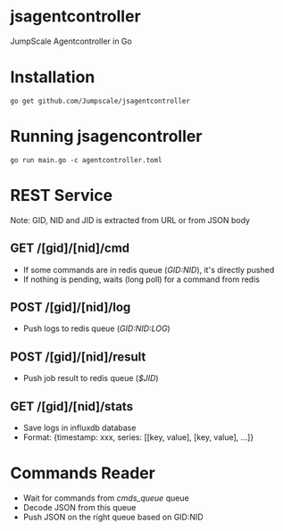 # jsagentcontroller
JumpScale Agentcontroller in Go

# Installation
```
go get github.com/Jumpscale/jsagentcontroller
```

# Running jsagencontroller
```
go run main.go -c agentcontroller.toml
```

# REST Service
Note: GID, NID and JID is extracted from URL or from JSON body

## GET /[gid]/[nid]/cmd
* If some commands are in redis queue (*$GID:$NID*), it's directly pushed
* If nothing is pending, waits (long poll) for a command from redis

## POST /[gid]/[nid]/log
* Push logs to redis queue (*$GID:$NID:LOG*)

## POST /[gid]/[nid]/result
* Push job result to redis queue (*$JID*)

## GET /[gid]/[nid]/stats
* Save logs in influxdb database
* Format: {timestamp: xxx, series: [[key, value], [key, value], ...]}

# Commands Reader
* Wait for commands from *cmds_queue* queue
* Decode JSON from this queue
* Push JSON on the right queue based on GID:NID
